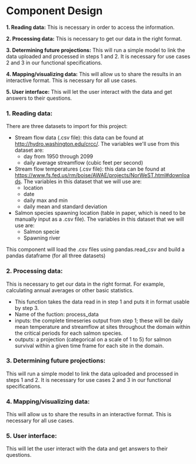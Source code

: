 # Component Design 

**1. Reading data:**
This is necessary in order to access the information.

**2. Processing data:**
This is necessary to get our data in the right format.

**3. Determining future projections:**
This will run a simple model to link the data uploaded and processed in steps 1 and 2. It is necessary for use cases 2 and 3 in our functional specifications.

**4. Mapping/visualizing data:**
This will allow us to share the results in an interactive format. This is necessary for all use cases.

**5. User interface:** This will let the user interact with the data and get answers to their questions.

### 1. Reading data:   
There are three datasets to import for this project: 
* Stream flow data (.csv file): this data can be found at http://hydro.washington.edu/crcc/. The variables we'll use from this dataset are: 
	* day from 1950 through 2099
	* daily average streamflow (cubic feet per second)
* Stream flow temperatures (.csv file): this data can be found at https://www.fs.fed.us/rm/boise/AWAE/projects/NorWeST.html#downloads. The variables in this dataset that we will use are:
	* location
	* date
	* daily max and min
	* daily mean and standard deviation 
* Salmon species spawning location (table in paper, which is need to be manually input as a .csv file). The variables in this dataset that we will use are: 
	* Salmon specie
	* Spawning river
	 
This component will load the .csv files using pandas.read_csv and build a pandas dataframe (for all three datasets)

### 2. Processing data: 
This is necessary to get our data in the right format. For example, calculating annual averages or other basic statistics.
- This function takes the data read in in step 1 and puts it in format usable by step 3.
- Name of the fuction: process_data
- inputs: the complete timeseries output from step 1; these will be daily mean temperature and streamflow at sites throughout the domain within the critical periods for each salmon species. 
- outputs: a projection (categorical on a scale of 1 to 5) for salmon survival within a given time frame for each site in the domain.


### 3. Determining future projections:
This will run a simple model to link the data uploaded and processed in steps 1 and 2. It is necessary for use cases 2 and 3 in our functional specifications. 



### 4. Mapping/visualizing data:
This will allow us to share the results in an interactive format. This is necessary for all use cases. 

### 5. User interface:
This will let the user interact with the data and get answers to their questions.
